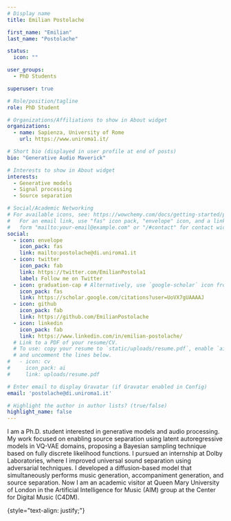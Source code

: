 ```yaml
---
# Display name
title: Emilian Postolache

first_name: "Emilian"
last_name: "Postolache"

status:
  icon: ""

user_groups:
  - PhD Students

superuser: true

# Role/position/tagline
role: PhD Student

# Organizations/Affiliations to show in About widget
organizations:
  - name: Sapienza, University of Rome
    url: https://www.uniroma1.it/

# Short bio (displayed in user profile at end of posts)
bio: "Generative Audio Maverick"

# Interests to show in About widget
interests:
  - Generative models
  - Signal processing
  - Source separation

# Social/Academic Networking
# For available icons, see: https://wowchemy.com/docs/getting-started/page-builder/#icons
#   For an email link, use "fas" icon pack, "envelope" icon, and a link in the
#   form "mailto:your-email@example.com" or "/#contact" for contact widget.
social:
  - icon: envelope
    icon_pack: fas
    link: mailto:postolache@di.uniroma1.it
  - icon: twitter
    icon_pack: fab
    link: https://twitter.com/EmilianPostola1
    label: Follow me on Twitter
  - icon: graduation-cap # Alternatively, use `google-scholar` icon from `ai` icon pack
    icon_pack: fas
    link: https://scholar.google.com/citations?user=UoVX7gUAAAAJ
  - icon: github
    icon_pack: fab
    link: https://github.com/EmilianPostolache
  - icon: linkedin
    icon_pack: fab
    link: https://www.linkedin.com/in/emilian-postolache/
  # Link to a PDF of your resume/CV.
  # To use: copy your resume to `static/uploads/resume.pdf`, enable `ai` icons in `params.yaml`,
  # and uncomment the lines below.
#   - icon: cv
#     icon_pack: ai
#     link: uploads/resume.pdf

# Enter email to display Gravatar (if Gravatar enabled in Config)
email: 'postolache@di.uniroma1.it'

# Highlight the author in author lists? (true/false)
highlight_name: false
---
```

I am a Ph.D. student interested in generative models and audio processing. My work focused on enabling source separation using latent autoregressive models in VQ-VAE domains, proposing a Bayesian sampling technique based on fully discrete likelihood functions. I pursued an internship at Dolby Laboratories, where I improved universal sound separation using adversarial techniques. I developed a diffusion-based model that simultaneously performs music generation, accompaniment generation, and source separation. Now I am an academic visitor at Queen Mary University of London in the Artificial Intelligence for Music (AIM) group at the Center for Digital Music (C4DM).

{style="text-align: justify;"}
